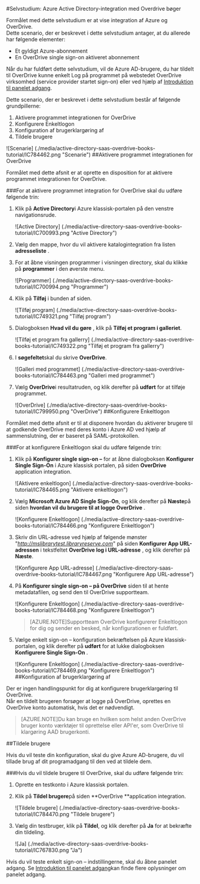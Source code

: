 <properties 
    pageTitle="Selvstudium: Azure Active Directory-integration med Overdrive bøger | Microsoft Azure" 
    description="Lær, hvordan du bruger Overdrive bøger med Azure Active Directory til at aktivere enkeltlogon, automatiseret klargøring og mere!" 
    services="active-directory" 
    authors="jeevansd"  
    documentationCenter="na" 
    manager="femila"/>
<tags 
    ms.service="active-directory" 
    ms.devlang="na" 
    ms.topic="article" 
    ms.tgt_pltfrm="na" 
    ms.workload="identity" 
    ms.date="09/29/2016" 
    ms.author="jeedes" />

#<a name="tutorial-azure-active-directory-integration-with-overdrive-books"></a>Selvstudium: Azure Active Directory-integration med Overdrive bøger
  
Formålet med dette selvstudium er at vise integration af Azure og OverDrive.  
Dette scenario, der er beskrevet i dette selvstudium antager, at du allerede har følgende elementer:

-   Et gyldigt Azure-abonnement
-   En OverDrive single sign-on aktiveret abonnement
  
Når du har fuldført dette selvstudium, vil de Azure AD-brugere, du har tildelt til OverDrive kunne enkelt Log på programmet på webstedet OverDrive virksomhed (service provider startet sign-on) eller ved hjælp af [Introduktion til panelet adgang](active-directory-saas-access-panel-introduction.md).
  
Dette scenario, der er beskrevet i dette selvstudium består af følgende grundpillerne:

1.  Aktivere programmet integrationen for OverDrive
2.  Konfigurere Enkeltlogon
3.  Konfiguration af brugerklargøring af
4.  Tildele brugere

![Scenarie] (./media/active-directory-saas-overdrive-books-tutorial/IC784462.png "Scenarie")
##<a name="enabling-the-application-integration-for-overdrive"></a>Aktivere programmet integrationen for OverDrive
  
Formålet med dette afsnit er at oprette en disposition for at aktivere programmet integrationen for OverDrive.

###<a name="to-enable-the-application-integration-for-overdrive-perform-the-following-steps"></a>For at aktivere programmet integration for OverDrive skal du udføre følgende trin:

1.  Klik på **Active Directory**i Azure klassisk-portalen på den venstre navigationsrude.

    ![Active Directory] (./media/active-directory-saas-overdrive-books-tutorial/IC700993.png "Active Directory")

2.  Vælg den mappe, hvor du vil aktivere katalogintegration fra listen **adresseliste** .

3.  For at åbne visningen programmer i visningen directory, skal du klikke på **programmer** i den øverste menu.

    ![Programmer] (./media/active-directory-saas-overdrive-books-tutorial/IC700994.png "Programmer")

4.  Klik på **Tilføj** i bunden af siden.

    ![Tilføj program] (./media/active-directory-saas-overdrive-books-tutorial/IC749321.png "Tilføj program")

5.  Dialogboksen **Hvad vil du gøre** , klik på **Tilføj et program i galleriet**.

    ![Tilføj et program fra gallerry] (./media/active-directory-saas-overdrive-books-tutorial/IC749322.png "Tilføj et program fra gallerry")

6.  I **søgefeltet**skal du skrive **OverDrive**.

    ![Galleri med programmet] (./media/active-directory-saas-overdrive-books-tutorial/IC784463.png "Galleri med programmet")

7.  Vælg **OverDrive**i resultatruden, og klik derefter på **udført** for at tilføje programmet.

    ![OverDrive] (./media/active-directory-saas-overdrive-books-tutorial/IC799950.png "OverDrive")
##<a name="configuring-single-sign-on"></a>Konfigurere Enkeltlogon
  
Formålet med dette afsnit er til at disponere hvordan du aktiverer brugere til at godkende OverDrive med deres konto i Azure AD ved hjælp af sammenslutning, der er baseret på SAML-protokollen.

###<a name="to-configure-single-sign-on-perform-the-following-steps"></a>For at konfigurere Enkeltlogon skal du udføre følgende trin:

1.  Klik på **Konfigurer single sign-on –** for at åbne dialogboksen **Konfigurer Single Sign-On** i Azure klassisk portalen, på siden **OverDrive** application integration.

    ![Aktivere enkeltlogon] (./media/active-directory-saas-overdrive-books-tutorial/IC784465.png "Aktivere enkeltlogon")

2.  Vælg **Microsoft Azure AD Single Sign-On**, og klik derefter på **Næste**på siden **hvordan vil du brugere til at logge OverDrive** .

    ![Konfigurere Enkeltlogon] (./media/active-directory-saas-overdrive-books-tutorial/IC784466.png "Konfigurere Enkeltlogon")

3.  Skriv din URL-adresse ved hjælp af følgende mønster "*http://mslibrarytest.libraryreserve.com*" på siden **Konfigurer App URL-adressen** i tekstfeltet **OverDrive log i URL-adresse** , og klik derefter på **Næste**.

    ![Konfigurere App URL-adresse] (./media/active-directory-saas-overdrive-books-tutorial/IC784467.png "Konfigurere App URL-adresse")

4.  På **Konfigurer single sign-on – på OverDrive** siden til at hente metadatafilen, og send den til OverDrive supportteam.

    ![Konfigurere Enkeltlogon] (./media/active-directory-saas-overdrive-books-tutorial/IC784468.png "Konfigurere Enkeltlogon")

    >[AZURE.NOTE]Supportteam OverDrive konfigurerer Enkeltlogon for dig og sender en besked, når konfigurationen er fuldført.

5.  Vælge enkelt sign-on – konfiguration bekræftelsen på Azure klassisk-portalen, og klik derefter på **udført** for at lukke dialogboksen **Konfigurere Single Sign-On** .

    ![Konfigurere Enkeltlogon] (./media/active-directory-saas-overdrive-books-tutorial/IC784469.png "Konfigurere Enkeltlogon")
##<a name="configuring-user-provisioning"></a>Konfiguration af brugerklargøring af
  
Der er ingen handlingspunkt for dig at konfigurere brugerklargøring til OverDrive.  
Når en tildelt brugeren forsøger at logge på OverDrive, oprettes en OverDrive konto automatisk, hvis det er nødvendigt.

>[AZURE.NOTE]Du kan bruge en hvilken som helst anden OverDrive bruger konto værktøjer til oprettelse eller API'er, som OverDrive til klargøring AAD brugerkonti.

##<a name="assigning-users"></a>Tildele brugere
  
Hvis du vil teste din konfiguration, skal du give Azure AD-brugere, du vil tillade brug af dit programadgang til den ved at tildele dem.

###<a name="to-assign-users-to-overdrive-perform-the-following-steps"></a>Hvis du vil tildele brugere til OverDrive, skal du udføre følgende trin:

1.  Oprette en testkonto i Azure klassisk portalen.

2.  Klik på **Tildel brugere**på siden **OverDrive **application integration.

    ![Tildele brugere] (./media/active-directory-saas-overdrive-books-tutorial/IC784470.png "Tildele brugere")

3.  Vælg din testbruger, klik på **Tildel**, og klik derefter på **Ja** for at bekræfte din tildeling.

    ![Ja] (./media/active-directory-saas-overdrive-books-tutorial/IC767830.png "Ja")
  
Hvis du vil teste enkelt sign-on – indstillingerne, skal du åbne panelet adgang. Se [Introduktion til panelet adgang](active-directory-saas-access-panel-introduction.md)kan finde flere oplysninger om panelet adgang.